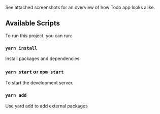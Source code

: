 See attached screenshots for an overview of how Todo app looks alike.

## Available Scripts

To run this project, you can run:

### `yarn install`

Install packages and dependencies.

### `yarn start` or `npm start`

To start the development server.

### `yarn add`

Use yard add to add external packages
